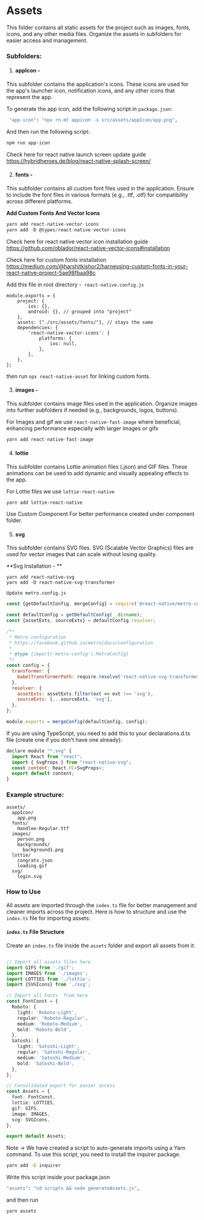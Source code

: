 # Assets

This folder contains all static assets for the project such as images, fonts, icons, and any other media files. Organize the assets in subfolders for easier access and management.

### Subfolders:

1. #### **appIcon** -

This subfolder contains the application's icons. These icons are used for the app's launcher icon, notification icons, and any other icons that represent the app.

To generate the app icon, add the following script in `package.json`:

```sh
 "app-icon": "npx rn-ml appicon -s src/assets/appIcon/app.png",
```

And then run the following script:

```sh
npm run app-icon
```

Check here for react native launch screen update guide
https://hybridheroes.de/blog/react-native-splash-screen/


2. #### **fonts** -

This subfolder contains all custom font files used in the application. Ensure to include the font files in various formats (e.g., .ttf, .otf) for compatibility across different platforms.

**Add Custom Fonts And Vector Icons**

```javascript
yarn add react-native-vector-icons
yarn add -D @types/react-native-vector-icons
```

Check here for react native vector icon installation guide
https://github.com/oblador/react-native-vector-icons#installation

Check here for custom fonts installation
https://medium.com/@harshitkishor2/harnessing-custom-fonts-in-your-react-native-project-5ae98fbaa98c


Add this file in root directory -` react-native.config.js`

    module.exports = {
        project: {
            ios: {},
            android: {}, // grouped into "project"
        },
        assets: ["./src/assets/fonts/"], // stays the same
        dependencies: {
            'react-native-vector-icons': {
                platforms: {
                    ios: null,
                },
            },
        },
    };

then run `npx react-native-asset` for linking custom fonts.

3. #### **images** -

This subfolder contains image files used in the application. Organize images into further subfolders if needed (e.g., backgrounds, logos, buttons).

For Images and gif we use `react-native-fast-image` where beneficial, enhancing performance especially with larger images or gifs

```javascript
yarn add react-native-fast-image
```

4. #### **lottie**

This subfolder contains Lottie animation files (.json) and GIF files. These animations can be used to add dynamic and visually appealing effects to the app.

For Lottie files we use `lottie-react-native`

    yarn add lottie-react-native

Use Custom Component For better performance created under component folder.

5. #### **svg**

This subfolder contains SVG files. SVG (Scalable Vector Graphics) files are used for vector images that can scale without losing quality.

**Svg Installation - **

    yarn add react-native-svg
    yarn add -D react-native-svg-transformer

`Update metro.config.js`

```javascript
const {getDefaultConfig, mergeConfig} = require('@react-native/metro-config');

const defaultConfig = getDefaultConfig(__dirname);
const {assetExts, sourceExts} = defaultConfig.resolver;

/**
 * Metro configuration
 * https://facebook.github.io/metro/docs/configuration
 *
 * @type {import('metro-config').MetroConfig}
 */
const config = {
  transformer: {
    babelTransformerPath: require.resolve('react-native-svg-transformer'),
  },
  resolver: {
    assetExts: assetExts.filter(ext => ext !== 'svg'),
    sourceExts: [...sourceExts, 'svg'],
  },
};

module.exports = mergeConfig(defaultConfig, config);
```

If you are using TypeScript, you need to add this to your declarations.d.ts file (create one if you don't have one already):

```javascript
declare module "*.svg" {
  import React from "react";
  import { SvgProps } from "react-native-svg";
  const content: React.FC<SvgProps>;
  export default content;
}
```

### Example structure:

    assets/
      appIcon/
        app.png
      fonts/
        Handlee-Regular.ttf
      images/
        person.png
        backgrounds/
          background1.png
      lottie/
        congrats.json
        loading.gif
      svg/
        login.svg

### How to Use

All assets are imported through the `index.ts` file for better management and cleaner imports across the project. Here is how to structure and use the `index.ts` file for importing assets:

#### `index.ts` File Structure

Create an `index.ts` file inside the `assets` folder and export all assets from it:

```typescript

// Import all assets files here
import GIFS from './gif';
import IMAGES from './images';
import LOTTIES from './lottie';
import {SVGIcons} from './svg';

// Import all Fonts  from here
const FontConst = {
  Roboto: {
    light: 'Roboto-Light',
    regular: 'Roboto-Regular',
    medium: 'Roboto-Medium',
    bold: 'Roboto-Bold',
  },
  Satoshi: {
    light: 'Satoshi-Light',
    regular: 'Satoshi-Regular',
    medium: 'Satoshi-Medium',
    bold: 'Satoshi-Bold',
  },
};

// Consolidated export for easier access
const Assets = {
  font: FontConst,
  lottie: LOTTIES,
  gif: GIFS,
  image: IMAGES,
  svg: SVGIcons,
};

export default Assets;
```

Note -> We have created a script to auto-generate imports using a Yarn command. To use this script, you need to install the inquirer package.
```bash
yarn add -D inquirer
```
Write this script inside your package.json
```bash
"assets": "cd scripts && node generateAssets.js",
```
and then run
```bash
yarn assets
```
